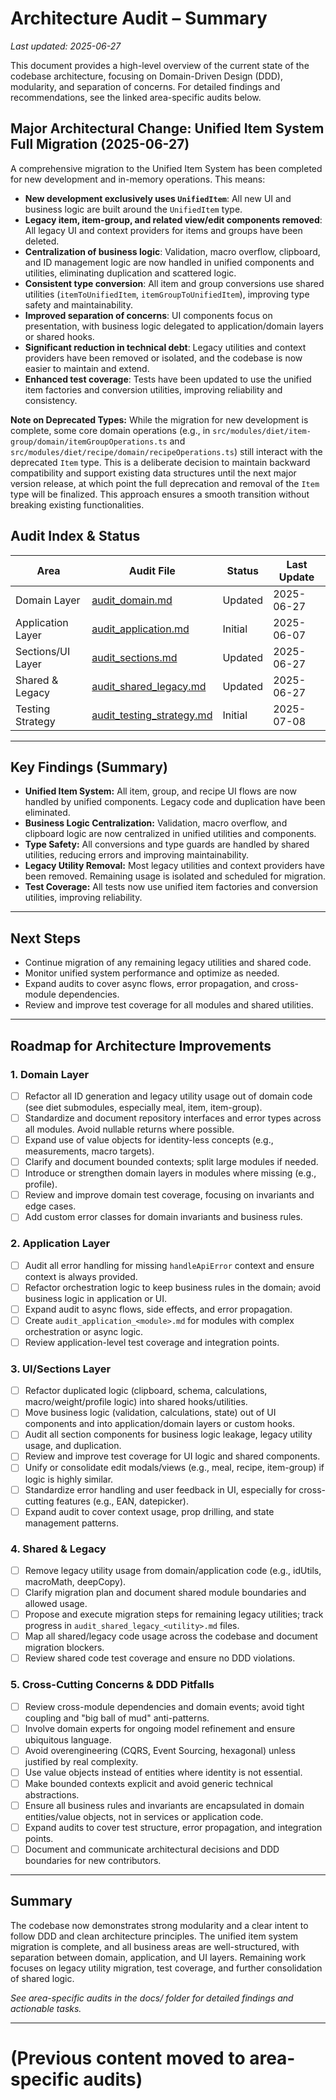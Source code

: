 # Architecture Audit – Summary

_Last updated: 2025-06-27_

This document provides a high-level overview of the current state of the codebase architecture, focusing on Domain-Driven Design (DDD), modularity, and separation of concerns. For detailed findings and recommendations, see the linked area-specific audits below.

## **Major Architectural Change: Unified Item System Full Migration (2025-06-27)**

A comprehensive migration to the Unified Item System has been completed for new development and in-memory operations. This means:

- **New development exclusively uses `UnifiedItem`**: All new UI and business logic are built around the `UnifiedItem` type.
- **Legacy item, item-group, and related view/edit components removed**: All legacy UI and context providers for items and groups have been deleted.
- **Centralization of business logic**: Validation, macro overflow, clipboard, and ID management logic are now handled in unified components and utilities, eliminating duplication and scattered logic.
- **Consistent type conversion**: All item and group conversions use shared utilities (`itemToUnifiedItem`, `itemGroupToUnifiedItem`), improving type safety and maintainability.
- **Improved separation of concerns**: UI components focus on presentation, with business logic delegated to application/domain layers or shared hooks.
- **Significant reduction in technical debt**: Legacy utilities and context providers have been removed or isolated, and the codebase is now easier to maintain and extend.
- **Enhanced test coverage**: Tests have been updated to use the unified item factories and conversion utilities, improving reliability and consistency.

**Note on Deprecated Types:** While the migration for new development is complete, some core domain operations (e.g., in `src/modules/diet/item-group/domain/itemGroupOperations.ts` and `src/modules/diet/recipe/domain/recipeOperations.ts`) still interact with the deprecated `Item` type. This is a deliberate decision to maintain backward compatibility and support existing data structures until the next major version release, at which point the full deprecation and removal of the `Item` type will be finalized. This approach ensures a smooth transition without breaking existing functionalities.




## Audit Index & Status
| Area                | Audit File                | Status         | Last Update   |
|---------------------|--------------------------|----------------|--------------|
| Domain Layer        | [audit_domain.md](./audit_domain.md)         | Updated       | 2025-06-27    |
| Application Layer   | [audit_application.md](./audit_application.md) | Initial       | 2025-06-07    |
| Sections/UI Layer   | [audit_sections.md](./audit_sections.md)       | Updated       | 2025-06-27    |
| Shared & Legacy     | [audit_shared_legacy.md](./audit_shared_legacy.md) | Updated       | 2025-06-27    |
| Testing Strategy    | [audit_testing_strategy.md](./audit_testing_strategy.md) | Initial       | 2025-07-08    |

---

## Key Findings (Summary)
- **Unified Item System:** All item, group, and recipe UI flows are now handled by unified components. Legacy code and duplication have been eliminated.
- **Business Logic Centralization:** Validation, macro overflow, and clipboard logic are now centralized in unified utilities and components.
- **Type Safety:** All conversions and type guards are handled by shared utilities, reducing errors and improving maintainability.
- **Legacy Utility Removal:** Most legacy utilities and context providers have been removed. Remaining usage is isolated and scheduled for migration.
- **Test Coverage:** All tests now use unified item factories and conversion utilities, improving reliability.

---

## Next Steps
- Continue migration of any remaining legacy utilities and shared code.
- Monitor unified system performance and optimize as needed.
- Expand audits to cover async flows, error propagation, and cross-module dependencies.
- Review and improve test coverage for all modules and shared utilities.

---

## Roadmap for Architecture Improvements

### 1. Domain Layer
- [ ] Refactor all ID generation and legacy utility usage out of domain code (see diet submodules, especially meal, item, item-group).
- [ ] Standardize and document repository interfaces and error types across all modules. Avoid nullable returns where possible.
- [ ] Expand use of value objects for identity-less concepts (e.g., measurements, macro targets).
- [ ] Clarify and document bounded contexts; split large modules if needed.
- [ ] Introduce or strengthen domain layers in modules where missing (e.g., profile).
- [ ] Review and improve domain test coverage, focusing on invariants and edge cases.
- [ ] Add custom error classes for domain invariants and business rules.

### 2. Application Layer
- [ ] Audit all error handling for missing `handleApiError` context and ensure context is always provided.
- [ ] Refactor orchestration logic to keep business rules in the domain; avoid business logic in application or UI.
- [ ] Expand audit to async flows, side effects, and error propagation.
- [ ] Create `audit_application_<module>.md` for modules with complex orchestration or async logic.
- [ ] Review application-level test coverage and integration points.

### 3. UI/Sections Layer
- [ ] Refactor duplicated logic (clipboard, schema, calculations, macro/weight/profile logic) into shared hooks/utilities.
- [ ] Move business logic (validation, calculations, state) out of UI components and into application/domain layers or custom hooks.
- [ ] Audit all section components for business logic leakage, legacy utility usage, and duplication.
- [ ] Review and improve test coverage for UI logic and shared components.
- [ ] Unify or consolidate edit modals/views (e.g., meal, recipe, item-group) if logic is highly similar.
- [ ] Standardize error handling and user feedback in UI, especially for cross-cutting features (e.g., EAN, datepicker).
- [ ] Expand audit to cover context usage, prop drilling, and state management patterns.

### 4. Shared & Legacy
- [ ] Remove legacy utility usage from domain/application code (e.g., idUtils, macroMath, deepCopy).
- [ ] Clarify migration plan and document shared module boundaries and allowed usage.
- [ ] Propose and execute migration steps for remaining legacy utilities; track progress in `audit_shared_legacy_<utility>.md` files.
- [ ] Map all shared/legacy code usage across the codebase and document migration blockers.
- [ ] Review shared code test coverage and ensure no DDD violations.

### 5. Cross-Cutting Concerns & DDD Pitfalls
- [ ] Review cross-module dependencies and domain events; avoid tight coupling and "big ball of mud" anti-patterns.
- [ ] Involve domain experts for ongoing model refinement and ensure ubiquitous language.
- [ ] Avoid overengineering (CQRS, Event Sourcing, hexagonal) unless justified by real complexity.
- [ ] Use value objects instead of entities where identity is not essential.
- [ ] Make bounded contexts explicit and avoid generic technical abstractions.
- [ ] Ensure all business rules and invariants are encapsulated in domain entities/value objects, not in services or application code.
- [ ] Expand audits to cover test structure, error propagation, and integration points.
- [ ] Document and communicate architectural decisions and DDD boundaries for new contributors.

---

## Summary

The codebase now demonstrates strong modularity and a clear intent to follow DDD and clean architecture principles. The unified item system migration is complete, and all business areas are well-structured, with separation between domain, application, and UI layers. Remaining work focuses on legacy utility migration, test coverage, and further consolidation of shared logic.

_See area-specific audits in the docs/ folder for detailed findings and actionable tasks._

---

# (Previous content moved to area-specific audits)
